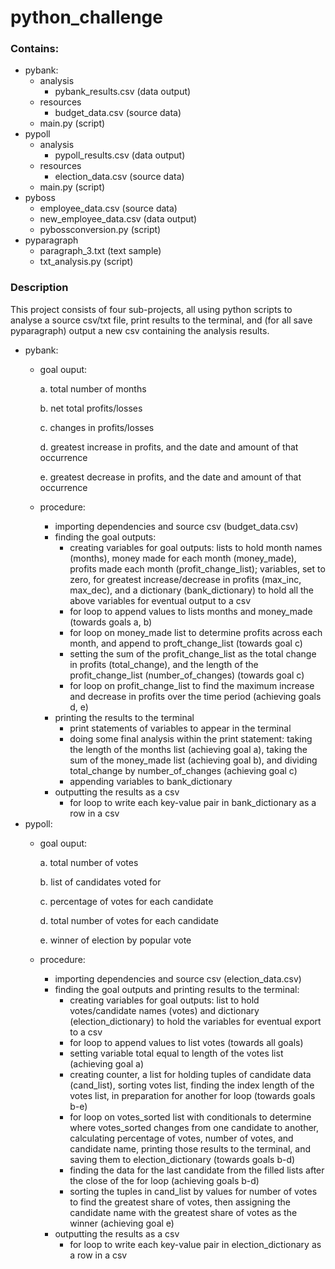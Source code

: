 # python_challenge

### Contains:
- pybank:
    - analysis
        - pybank_results.csv (data output)
    - resources
        - budget_data.csv (source data)
    - main.py (script)
- pypoll
    - analysis
        - pypoll_results.csv (data output)
    - resources
        - election_data.csv (source data)
    - main.py (script)
- pyboss
    - employee_data.csv (source data)
    - new_employee_data.csv (data output)
    - pybossconversion.py (script)
- pyparagraph
    - paragraph_3.txt (text sample)
    - txt_analysis.py (script)
### Description

This project consists of four sub-projects, all using python scripts to analyse a source csv/txt file, print results to the terminal, and (for all save pyparagraph) output a new csv containing the analysis results. 
- pybank:
    - goal ouput:

        a. total number of months

        b. net total profits/losses

        c. changes in profits/losses

        d. greatest increase in profits, and the date and amount of that occurrence

        e. greatest decrease in profits, and the date and amount of that occurrence

    - procedure:
        - importing dependencies and source csv (budget_data.csv)
        - finding the goal outputs:
            - creating variables for goal outputs: lists to hold month names (months), money made for each month (money_made), profits made each month (profit_change_list); variables, set to zero, for greatest increase/decrease in profits (max_inc, max_dec), and a dictionary (bank_dictionary) to hold all the above variables for eventual output to a csv
            - for loop to append values to lists months and money_made (towards goals a, b)
            - for loop on money_made list to determine profits across each month, and append to proft_change_list (towards goal c)
            - setting the sum of the profit_change_list as the total change in profits (total_change), and the length of the profit_change_list (number_of_changes) (towards goal c)
            - for loop on profit_change_list to find the maximum increase and decrease in profits over the time period (achieving goals d, e)
        - printing the results to the terminal
            - print statements of variables to appear in the terminal
            - doing some final analysis within the print statement: taking the length of the months list (achieving goal a), taking the sum of the money_made list (achieving goal b), and dividing total_change by number_of_changes (achieving goal c)
            - appending variables to bank_dictionary
        - outputting the results as a csv
            - for loop to write each key-value pair in bank_dictionary as a row in a csv    
- pypoll:
    - goal ouput:

        a. total number of votes

        b. list of candidates voted for

        c. percentage of votes for each candidate

        d. total number of votes for each candidate

        e. winner of election by popular vote

    - procedure:
        - importing dependencies and source csv (election_data.csv)
        - finding the goal outputs and printing results to the terminal:
            - creating variables for goal outputs: list to hold votes/candidate names (votes) and dictionary (election_dictionary) to hold the variables for eventual export to a csv
            - for loop to append values to list votes (towards all goals)
            - setting variable total equal to length of the votes list (achieving goal a)
            - creating counter, a list for holding tuples of candidate data (cand_list), sorting votes list, finding the index length of the votes list, in preparation for another for loop (towards goals b-e)
            - for loop on votes_sorted list with conditionals to determine where votes_sorted changes from one candidate to another, calculating percentage of votes, number of votes, and candidate name, printing those results to the terminal, and saving them to election_dictionary (towards goals b-d)
            - finding the data for the last candidate from the filled lists after the close of the for loop (achieving goals b-d)
            - sorting the tuples in cand_list by values for number of votes to find the greatest share of votes, then assigning the candidate name with the greatest share of votes as the winner (achieving goal e)
        - outputting the results as a csv
            - for loop to write each key-value pair in election_dictionary as a row in a csv    
